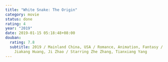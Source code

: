 ```yaml
---
title: "White Snake: The Origin"
category: movie
status: done
rating: 4
year: "2019"
date: 2019-01-15 05:18:48+08:00
douban:
  rating: 7.8
  subtitle: 2019 / Mainland China, USA / Romance, Animation, Fantasy / Directed by
    Jiakang Huang, Ji Zhao / Starring Zhe Zhang, Tianxiang Yang
---
```



